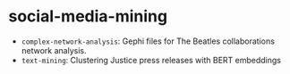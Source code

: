 # social-media-mining

- `complex-network-analysis`: Gephi files for The Beatles collaborations network analysis.
- `text-mining`: Clustering Justice press releases with BERT embeddings
